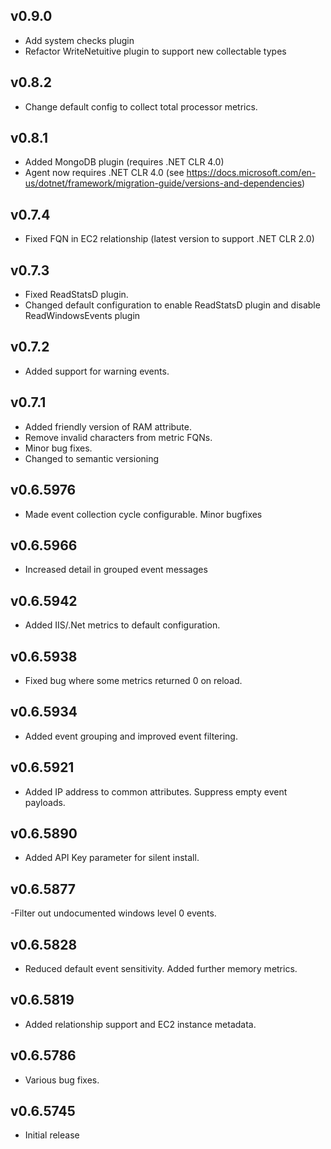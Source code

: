 ## v0.9.0
- Add system checks plugin
- Refactor WriteNetuitive plugin to support new collectable types

## v0.8.2
- Change default config to collect total processor metrics.

## v0.8.1
- Added MongoDB plugin (requires .NET CLR 4.0)
- Agent now requires .NET CLR 4.0 (see https://docs.microsoft.com/en-us/dotnet/framework/migration-guide/versions-and-dependencies) 

## v0.7.4
- Fixed FQN in EC2 relationship (latest version to support .NET CLR 2.0)

## v0.7.3
- Fixed ReadStatsD plugin.
- Changed default configuration to enable ReadStatsD plugin and disable ReadWindowsEvents plugin

## v0.7.2
- Added support for warning events.

## v0.7.1
- Added friendly version of RAM attribute.
- Remove invalid characters from metric FQNs.
- Minor bug fixes.
- Changed to semantic versioning

## v0.6.5976
- Made event collection cycle configurable. Minor bugfixes

## v0.6.5966
- Increased detail in grouped event messages

## v0.6.5942
- Added IIS/.Net metrics to default configuration.

## v0.6.5938
- Fixed bug where some metrics returned 0 on reload.

## v0.6.5934
- Added event grouping and improved event filtering.

## v0.6.5921
- Added IP address to common attributes. Suppress empty event payloads.

## v0.6.5890
- Added API Key parameter for silent install.

## v0.6.5877
-Filter out undocumented windows level 0 events.

## v0.6.5828
- Reduced default event sensitivity. Added further memory metrics.

## v0.6.5819
- Added relationship support and EC2 instance metadata.

## v0.6.5786
- Various bug fixes.
## v0.6.5745
- Initial release